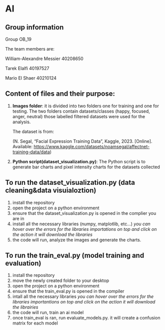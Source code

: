 # AI
## Group information
Group OB_19

The team members are:

William-Alexandre Messier 40208650

Tarek Elalfi 40197527

Mario El Shaer 40210124

## Content of files and their purpose:
1. **Images folder**: it is divided into two folders one for training and one for testing. The two folders contain datasets/classes (happy, focused, anger, neutral) those labelled filtered datasets were used for the analysis.

    The dataset is from:
   
   (N. Segal, “Facial Expression Training Data”, Kaggle, 2023. [Online]. Available: https://www.kaggle.com/datasets/noamsegal/affectnet-training-data/data)

2.  **Python script(dataset_visualization.py)**: The Python script is to generate bar charts and pixel intensity charts for the datasets collected

## To run the dataset_visualization.py (data cleaning&data visuialoztion)
1. install the repository
2. open the project on a python environment
3. ensure that the dataset_visualization.py is opened in the complier you are in
4. install all the necessary libraries (numpy, matplotlib, etc...) *you can hover over the errors for the libraries importations on top and click on the action it will download the libraries*
5. the code will run, analyze the images and generate the charts.  

## To run the train_eval.py (model training and evaluation)
1. install the repository
2. move the newly created folder to your desktop
3. open the project on a python environment
4. ensure that the train_eval.py is opened in the compiler
5. intall all the necessary libraries *you can hover over the errors for the libraries importantions on top and click on the action it will download the librairies*
6. the code will run, train an ai model
7. once train_eval is ran, run evaluate_models.py. it will create a confusion matrix for each model
